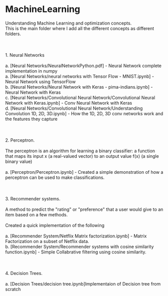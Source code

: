 # MachineLearning
Understanding Machine Learning and optimization concepts. <br />
This is the main folder where I add all the different concepts as different folders. <br /><br /><br /><br />
	1. Neural Networks  <br /><br />
		a. [Neural Networks/NeuralNetworkPython.pdf] - Neural Network complete implementation in numpy<br />
        a. [Neural Networks/neural networks with Tensor Flow - MNIST.ipynb] - Neural Network using TensorFlow<br />
        b. [Neural Networks/Neural Network with Keras - pima-indians.ipynb] - Neural Network with Keras<br />
	c. [Neural Networks/Convolutional Neural Network/Convolutional Neural Network with Keras.ipynb] - Conv Neural Network with Keras<br />
	d. [Neural Networks/Convolutional Neural Network/Understanding Convolution 1D, 2D, 3D.ipynb] - How the 1D, 2D, 3D conv networks work and the features they capture<br /><br /><br /><br />
	2. Perceptron.<br /><br />
	  The perceptron is an algorithm for learning a binary classifier: a function that maps its input x (a real-valued vector) to an output value f(x) (a single binary value)    <br /><br />
	a. [Perceptron/Perceptron.ipynb] - Created a simple demonstration of how a perceptron can be used to make classifications.<br /><br /><br /><br />
	<t>3. Recommender systems.  <br /><br />
	A method to predict the "rating" or "preference" that a user would give to an item based on a few methods.<br /><br />
	Created a quick implementation of the following<br /><br />
	a. [Recommender System/Netflix Matrix factorization.ipynb] - Matrix Factorization on a subset of Netflix data. <br />
	b. [Recommender System/Recommender systems with cosine similarity function.ipynb] - Simple Collabrative filtering using cosine similarity. <br /><br /><br /><br />
	<t>4. Decision Trees.  <br /><br />
	a. [Decision Trees/decision tree.ipynb]Implementaion of Decision tree from scratch

                
